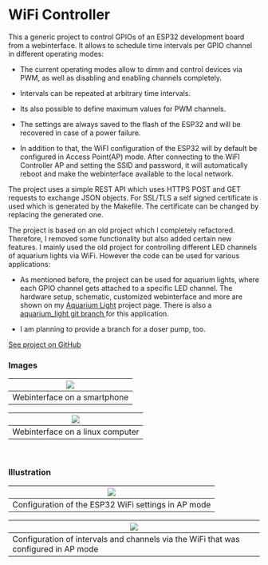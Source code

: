 
# WiFi Controller

This a generic project to control GPIOs of an ESP32 development board from a webinterface. It allows to schedule time intervals per GPIO channel in different operating modes: 

- The current operating modes allow to dimm and control devices via PWM, as well as disabling and enabling channels completely. 

- Intervals can be repeated at arbitrary time intervals. 

- Its also possible to define maximum values for PWM channels. 

- The settings are always saved to the flash of the ESP32 and will be recovered in case of a power failure. 

- In addition to that, the WiFI configuration of the ESP32 will by default be configured in Access Point(AP) mode. After connecting to the WiFI Controller AP and setting the SSID and password, it will automatically reboot and make the webinterface available to the local network. 

The project uses a simple REST API which uses HTTPS POST and GET requests to exchange JSON objects. For SSL/TLS a self signed certificate is used which is generated by the Makefile. The certificate can be changed by replacing the generated one.   

The project is based on an old project which I completely refactored. Therefore, I removed some functionality but also added certain new features. I mainly used the old project for controlling different LED channels of aquarium lights via WiFi. However the code can be used for various applications: 

- As mentioned before, the project can be used for aquarium lights, where each GPIO channel gets attached to a specific LED channel.  The hardware setup, schematic, customized webinterface and more are shown on my <a href="#/pages/projects/aquarium_light/readme.html">Aquarium Light</a> project page. There is also a [aquarium_light git branch ](https://github.com/lm4552/wifi_controller/tree/aquarium_light) for this application.

- I am planning to provide a branch for a doser pump, too.

[See project on GitHub](https://github.com/lm4552/wifi_controller)

### Images
<div>
<div class="img_frame">

|![](./img/img1.jpg)|
|---|
|Webinterface on a smartphone|
</div>
<div class="img_frame">

|![](./img/img2.png)|
|---|
|Webinterface on a linux computer|
</div>
</div></br>



### Illustration
<div>
<div class="img_frame">

|<img src="./gif/configWiFi.gif" class="gif">|
|---|
|Configuration of the ESP32 WiFi settings in AP mode|
</div>
<div class="img_frame">

|<img src="./gif/configChannels.gif" class="gif">|
|---|
|Configuration of intervals and channels via the WiFi that was configured in AP mode|
</div>
</div></br>
